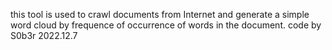 this tool is used to crawl documents from Internet and generate a simple word cloud by frequence of occurrence of words in the document.
code by S0b3r
2022.12.7